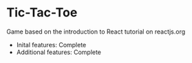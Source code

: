 # Tic-Tac-Toe 
Game based on the introduction to React tutorial on reactjs.org  
  
- Inital features: Complete
- Additional features: Complete